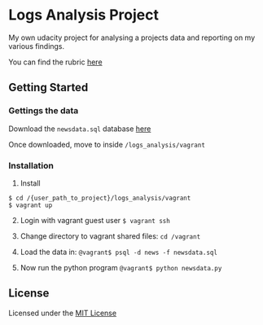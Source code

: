 # Logs Analysis Project

My own udacity project for analysing a projects data and reporting on my various findings.

You can find the rubric [here](https://review.udacity.com/#!/rubrics/277/view)

## Getting Started
### Gettings the data
Download the `newsdata.sql` database [here](https://d17h27t6h515a5.cloudfront.net/topher/2016/August/57b5f748_newsdata/newsdata.zip)

Once downloaded, move to inside `/logs_analysis/vagrant`
### Installation
1. Install
```
$ cd /{user_path_to_project}/logs_analysis/vagrant
$ vagrant up
```
2. Login with vagrant guest user `$ vagrant ssh`

3. Change directory to vagrant shared files: `cd /vagrant`

4. Load the data in: `@vagrant$ psql -d news -f newsdata.sql`

5. Now run the python program `@vagrant$ python newsdata.py`

## License
Licensed under the [MIT License](https://github.com/reuben777/logs_analysis/LICENSE.md)
